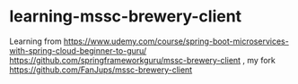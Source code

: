 # learning-mssc-brewery-client
Learning from https://www.udemy.com/course/spring-boot-microservices-with-spring-cloud-beginner-to-guru/ https://github.com/springframeworkguru/mssc-brewery-client , my fork https://github.com/FanJups/mssc-brewery-client
